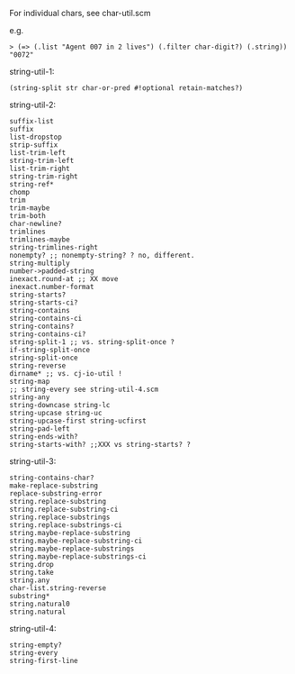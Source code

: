 
For individual chars, see char-util.scm

e.g.

    > (=> (.list "Agent 007 in 2 lives") (.filter char-digit?) (.string))
    "0072"


string-util-1:

    (string-split str char-or-pred #!optional retain-matches?)

string-util-2:

    suffix-list
	suffix
	list-dropstop
	strip-suffix
	list-trim-left
	string-trim-left
	list-trim-right
	string-trim-right
	string-ref*
	chomp
	trim
	trim-maybe
	trim-both
	char-newline?
	trimlines
	trimlines-maybe
	string-trimlines-right
	nonempty? ;; nonempty-string? ? no, different.
	string-multiply
	number->padded-string
	inexact.round-at ;; XX move
	inexact.number-format
	string-starts?
	string-starts-ci?
	string-contains
	string-contains-ci
	string-contains?
	string-contains-ci?
	string-split-1 ;; vs. string-split-once ?
	if-string-split-once
	string-split-once
	string-reverse
	dirname* ;; vs. cj-io-util !
	string-map
	;; string-every see string-util-4.scm
	string-any
	string-downcase string-lc
	string-upcase string-uc
	string-upcase-first string-ucfirst
	string-pad-left
	string-ends-with?
	string-starts-with? ;;XXX vs string-starts? ?

string-util-3:

    string-contains-char?
	make-replace-substring
	replace-substring-error
	string.replace-substring
	string.replace-substring-ci
	string.replace-substrings
	string.replace-substrings-ci
	string.maybe-replace-substring
	string.maybe-replace-substring-ci
	string.maybe-replace-substrings
	string.maybe-replace-substrings-ci
	string.drop
	string.take
	string.any
	char-list.string-reverse
	substring*
	string.natural0
	string.natural
    
string-util-4:

    string-empty?
	string-every
	string-first-line
    

